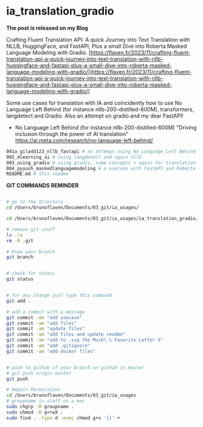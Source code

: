 # ia_translation_gradio


**The post is released on my Blog**

Crafting Fluent Translation API: A quick Journey into Text Translation with NLLB, HuggingFace, and FastAPI, Plus a small Dive into Roberta Masked Language Modeling with Gradio. [https://flaven.fr/2023/11/crafting-fluent-translation-api-a-quick-journey-into-text-translation-with-nllb-huggingface-and-fastapi-plus-a-small-dive-into-roberta-masked-language-modeling-with-gradio/](https://flaven.fr/2023/11/crafting-fluent-translation-api-a-quick-journey-into-text-translation-with-nllb-huggingface-and-fastapi-plus-a-small-dive-into-roberta-masked-language-modeling-with-gradio/)


Some use cases for translation with IA and coincidently how to use No Language Left Behind (for instance nllb-200-distilled-600M), transformers, langdetect and Gradio. Also an attempt on gradio and my dear FastAPI!



- No Language Left Behind (for instance nllb-200-distilled-600M) "Driving inclusion through the power of AI translation"
https://ai.meta.com/research/no-language-left-behind/



```bash
001a_giladd123_nllb_fastapi # an attempt using No Language Left Behind (for instance nllb-200-distilled-600M) aka nllb and FastAPI to offer an endpoint for translation
002_mlearning_ai # using langdetect and again nllb
003_using_gradio # using gradio, some concepts + again for translation extracted from https://huggingface.co/spaces/Geonmo/nllb-translation-demo
004_pyyush_maskedlanguagemodeling # a usecase with FastAPI and Roberta (xlm-roberta-base, xlm-roberta-large) for Masked language modeling. 
README.md # this readme
```

**GIT COMMANDS REMINDER**

```bash

# go to the directory
cd /Users/brunoflaven/Documents/03_git/ia_usages/

cd /Users/brunoflaven/Documents/03_git/ia_usages/ia_translation_gradio/004_pyyush_maskedlanguagemodeling

# remove git stuff
ls -la
rm -R .git

# know your branch
git branch


# check for status
git status


# for any change just type this command
git add .

# add a commit with a message
git commit -am "add usecase"
git commit -am "add files"
git commit -am "update files"
git commit -am "add files and update readme"
git commit -am "add to .svg the Musk\'s Favorite Letter X"
git commit -am "add .gitignore"
git commit -am "add docker files"


# push to github if your branch on github is master
# git push origin master
git push

# Repair Permissions
cd /Users/brunoflaven/Documents/03_git/ia_usages
# groupname is staff on a mac
sudo chgrp -R groupname .
sudo chmod -R g+rwX .
sudo find . -type d -exec chmod g+s '{}' +




```
